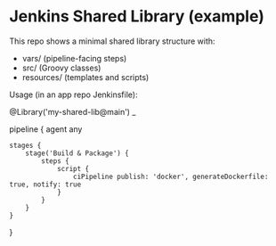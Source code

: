 # Jenkins Shared Library (example)


This repo shows a minimal shared library structure with:
- vars/ (pipeline-facing steps)
- src/ (Groovy classes)
- resources/ (templates and scripts)


Usage (in an app repo Jenkinsfile):

@Library('my-shared-lib@main') _

pipeline {
    agent any

    stages {
        stage('Build & Package') {
            steps {
                script {
                    ciPipeline publish: 'docker', generateDockerfile: true, notify: true
                }
            }
        }
    }
}
